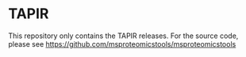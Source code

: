 # TAPIR

This repository only contains the TAPIR releases. For the source code, please see https://github.com/msproteomicstools/msproteomicstools

